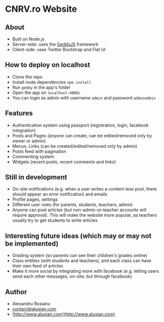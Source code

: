 # CNRV.ro Website

## About
- Built on Node.js
- Server-side: uses the [GeddyJS](http://geddyjs.org/) framework
- Client-side: uses Twitter Bootstrap and Flat UI

## How to deploy on localhost
- Clone the repo
- Install node dependencies `npm install`
- Run `geddy` in the app's folder
- Open the app on `localhost:4000/`
- You can login as admin with username `admin` and password `adminadmin`

## Features
- Authentication system using passport (registration, login, facebook integration)
- Posts and Pages (anyone can create, can be edited/removed only by owner or admin)
- Menus, Links (can be created/edited/removed only by admin)
- Posts feed with pagination
- Commenting system
- Widgets (recent posts, recent comments and links)

## Still in development
- On-site notifications (e.g. when a user writes a content-less post, there should appear an error notification) and emails
- Profile pages, settings
- Different user roles (for parents, students, teachers, admin)
- Anyone can post articles (but non-admin-or-teacher accounts will require approval). This will make the website more popular, as teachers usually try to get students to write articles

## Interesting future ideas (which may or may not be implemented)
- Grading system (so parents can see their children's grades online)
- Class entities (with students and teachers), and each class can have their own feed of articles
- Make it more social by integrating more with facebook (e.g. letting users send each other messages, on-site, but through facebook)

## Author
- Alexandru Rosianu
- [contact@aluxian.com](mailto:contact@aluxian.com)
- [http://www.aluxian.com](http://www.aluxian.com)
